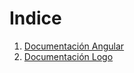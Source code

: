 # Indice

1. [Documentación Angular](docs/info/angular.md)
2. [Documentación Logo](docs/info/logo.md)

